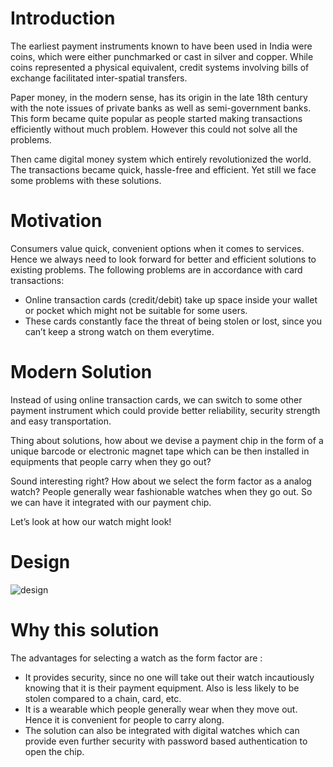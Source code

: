 # Introduction
The earliest payment instruments known to have been used in India were coins, which were either punchmarked or cast in silver and copper. While coins represented a physical equivalent, credit systems involving bills of exchange facilitated inter-spatial transfers.

Paper money, in the modern sense, has its origin in the late 18th century with the note issues of private banks as well as semi-government banks. This form became quite popular as people started making transactions efficiently without much problem. However this could not solve all the problems.

Then came digital money system which entirely revolutionized the world. The transactions became quick, hassle-free and efficient. Yet still we face some problems with these solutions.

# Motivation
Consumers value quick, convenient options when it comes to services. Hence we always need to look forward for better and efficient solutions to existing problems. The following problems are in accordance with card transactions:

* Online transaction cards (credit/debit) take up space inside your wallet or pocket which might not be suitable for some users.
* These cards constantly face the threat of being stolen or lost, since you can’t keep a strong watch on them everytime.

# Modern Solution
Instead of using online transaction cards, we can switch to some other payment instrument which could provide better reliability, security strength and easy transportation.

Thing about solutions, how about we devise a payment chip in the form of a unique barcode or electronic magnet tape which can be then installed in equipments that people carry when they go out?

Sound interesting right? How about we select the form factor as a analog watch? People generally wear fashionable watches when they go out. So we can have it integrated with our payment chip.

Let’s look at how our watch might look!

# Design

![design](https://user-images.githubusercontent.com/70642284/194308208-c50cbc57-8157-4678-989d-60477c73b084.png)

# Why this solution
The advantages for selecting a watch as the form factor are :
* It provides security, since no one will take out their watch incautiously knowing that it is their payment equipment. Also is less likely to be stolen compared to a chain, card, etc.
* It is a wearable which people generally wear when they move out. Hence it is convenient for people to carry along.
* The solution can also be integrated with digital watches which can provide even further security with password based authentication to open the chip.




